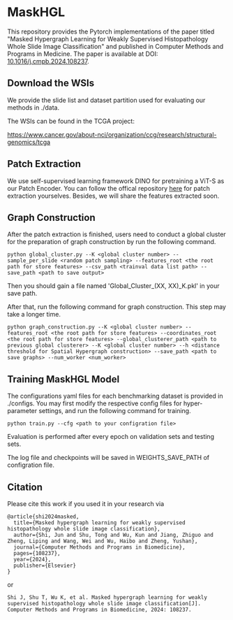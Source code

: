 # MaskHGL

This repository provides the Pytorch implementations of the paper titled "Masked Hypergraph Learning for Weakly Supervised Histopathology Whole Slide Image Classification" and published in Computer Methods and Programs in Medicine. The paper is available at DOI: [10.1016/j.cmpb.2024.108237](https://www.sciencedirect.com/science/article/pii/S0169260724002323).

## Download the WSIs

We provide the slide list and dataset partition used for evaluating our methods in ./data.

The WSIs can be found in the TCGA project:

https://www.cancer.gov/about-nci/organization/ccg/research/structural-genomics/tcga

## Patch Extraction

We use self-supervised learning framework DINO for pretraining a ViT-S as our Patch Encoder. You can follow the offical 
repository [here](https://github.com/facebookresearch/dino) for patch extraction yourselves. Besides, we will share the features extracted soon.

## Graph Construction

After the patch extraction is finished, users need to conduct a global cluster for the preparation of graph construction by run the following command.

```
python global_cluster.py --K <global cluster number> --sample_per_slide <random patch sampling> --features_root <the root path for store features> --csv_path <trainval data list path> --save_path <path to save output>
```

Then you should gain a file named 'Global_Cluster_(XX, XX)_K.pkl' in your save path.

After that, run the following command for graph construction. This step may take a longer time.

```
python graph_construction.py --K <global cluster number> --features_root <the root path for store features> --coordinates_root <the root path for store features> --global_clusterer_path <path to previous global clusterer> --K <global cluster number> --h <distance threshold for Spatial Hypergraph construction> --save_path <path to save graphs> --num_worker <num_worker>
```

## Training MaskHGL Model

The configurations yaml files for each benchmarking dataset is provided in ./configs. You may first modify the respective config files for hyper-parameter settings, and run the following command for training.

```
python train.py --cfg <path to your configration file>
```

Evaluation is performed after every epoch on validation sets and testing sets.

The log file and checkpoints will be saved in WEIGHTS_SAVE_PATH of configration file.

## Citation

Please cite this work if you used it in your research via
```
@article{shi2024masked,
  title={Masked hypergraph learning for weakly supervised histopathology whole slide image classification},
  author={Shi, Jun and Shu, Tong and Wu, Kun and Jiang, Zhiguo and Zheng, Liping and Wang, Wei and Wu, Haibo and Zheng, Yushan},
  journal={Computer Methods and Programs in Biomedicine},
  pages={108237},
  year={2024},
  publisher={Elsevier}
}
```

or

```
Shi J, Shu T, Wu K, et al. Masked hypergraph learning for weakly supervised histopathology whole slide image classification[J]. Computer Methods and Programs in Biomedicine, 2024: 108237.
```
